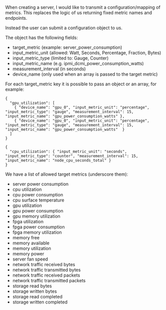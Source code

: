 When creating a server, I would like to transmit a configuration/mapping of metrics. This replaces the logic of us returning fixed metric names and endpoints.

Instead the user can submit a configuration object to us.

The object has the following fields:

* target_metric (example: server_power_consumption)
* input_metric_unit (allowed: Watt, Seconds, Percentage, Fraction, Bytes)
* input_metric_type (limited to: Gauge, Counter)
* input_metric_name (e.g. ipmi_dcmi_power_consumption_watts)
* measurement_interval (in seconds)
* device_name (only used when an array is passed to the target metric)

For each target_metric key it is possible to pass an object or an array, for example:

```
{ 
  "gpu_utilization": [
    { "device_name": "gpu_0", "input_metric_unit": "percentage", "input_metric_type": "gauge", "measurement_interval": 15, "input_metric_name": "gpu_power_consumption_watts" },
    { "device_name": "gpu_0", "input_metric_unit": "percentage", "input_metric_type": "gauge", "measurement_interval": 15, "input_metric_name": "gpu_power_consumption_watts"  }
  ] 
}
```

```
{ 
  "cpu_utilization": { "input_metric_unit": "seconds", "input_metric_type": "counter", "measurement_interval": 15, "input_metric_name": "node_cpu_seconds_total" }
}
```

We have a list of allowed target metrics (underscore them):

* server power consumption
* cpu utilization
* cpu power consumption
* cpu surface temperature
* gpu utilization
* gpu power consumption
* gpu memory utilization
* fpga utilization
* fpga power consumption
* fpga memory utilization
* memory free
* memory available
* memory utilization
* memory power
* server fan speed
* network traffic received bytes
* network traffic transmitted bytes
* network traffic received packets
* network traffic transmitted packets
* storage read bytes
* storage written bytes
* storage read completed
* storage written completed
